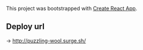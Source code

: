 This project was bootstrapped with [Create React App](https://github.com/facebook/create-react-app).

## Deploy url

-> http://puzzling-wool.surge.sh/


